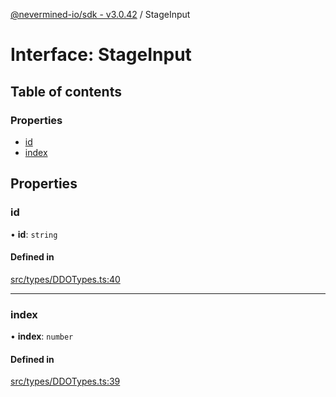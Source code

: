 [@nevermined-io/sdk - v3.0.42](../code-reference.md) / StageInput

# Interface: StageInput

## Table of contents

### Properties

- [id](StageInput.md#id)
- [index](StageInput.md#index)

## Properties

### id

• **id**: `string`

#### Defined in

[src/types/DDOTypes.ts:40](https://github.com/nevermined-io/sdk-js/blob/6dae17b3b84450d8e4cc72ede504295494f55c56/src/types/DDOTypes.ts#L40)

---

### index

• **index**: `number`

#### Defined in

[src/types/DDOTypes.ts:39](https://github.com/nevermined-io/sdk-js/blob/6dae17b3b84450d8e4cc72ede504295494f55c56/src/types/DDOTypes.ts#L39)
